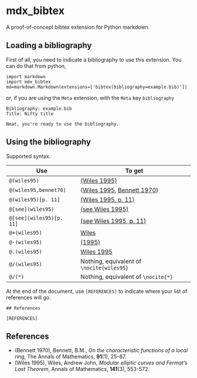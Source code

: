 mdx_bibtex
==========

A proof-of-concept bibtex extension for Python markdown.



## Loading a bibliography

First of all, you need to indicate a bibliography to use this extension. You can do that from python, 

    import markdown
    import mdx_bibtex
    md=markdown.Markdown(extensions=['bibtex(bibliography=example.bib)'])
    
or, if you are using the `Meta` extension, with the `Meta` key `bibliography`

    Bibliography: example.bib
    Title: Nifty title
    
    Neat, you're ready to use the bibliography.
    
    
## Using the bibliography

Supported syntax.

<table>
<thead>
<tr>
<th>Use</th>
<th>To get</th>
</tr>
</thead>
<tbody>
<tr>
<td><code>@(wiles95)</code></td>
<td><a class="citation" data-key="wiles95" data-locator="" data-modifier="" data-prefix="" href="#wiles95">(Wiles 1995)</a></td>
</tr>
<tr>
<td><code>@(wiles95,bennet70)</code></td>
<td><span class="citation-multiple"><span class="citation-open-par">(</span><a class="citation" data-key="wiles95" data-locator="" data-modifier="" data-prefix="" href="#wiles95">Wiles 1995</a><span class="citation-comma">, </span><a class="citation" data-key="bennet70" data-locator="" data-modifier="" data-prefix="" href="#bennet70">Bennett 1970</a><span class="citation-close-par">)</span></span></td>
</tr>
<tr>
<td><code>@(wiles95)[p. 11]</code></td>
<td><a class="citation" data-key="wiles95" data-locator="p. 11" data-modifier="" data-prefix="" href="#wiles95">(Wiles 1995, p. 11)</a></td>
</tr>
<tr>
<td><code>@[see](wiles95)</code></td>
<td><a class="citation" data-key="wiles95" data-locator="" data-modifier="" data-prefix="see" href="#wiles95">(see Wiles 1995)</a></td>
</tr>
<tr>
<td><code>@[see](wiles95)[p. 11]</code></td>
<td><a class="citation" data-key="wiles95" data-locator="p. 11" data-modifier="" data-prefix="see" href="#wiles95">(see Wiles 1995, p. 11)</a></td>
</tr>
<tr>
<td><code>@+(wiles95)</code></td>
<td><a class="citation" data-key="wiles95" data-locator="" data-modifier="author-only" data-prefix="" href="#wiles95">Wiles</a></td>
</tr>
<tr>
<td><code>@-(wiles95)</code></td>
<td><a class="citation" data-key="wiles95" data-locator="" data-modifier="year-only" data-prefix="" href="#wiles95">(1995)</a></td>
</tr>
<tr>
<td><code>@.(wiles95)</code></td>
<td><a class="citation" data-key="wiles95" data-locator="" data-modifier="no-paren" data-prefix="" href="#wiles95">Wiles 1995</a></td>
</tr>
<tr>
<td><code>@/(wiles95)</code></td>
<td>Nothing, equivalent of <code>\nocite{wiles95}</code></td>
</tr>
<tr>
<td><code>@/(*)</code></td>
<td>Nothing, equivalent of <code>\nocite{*}</code></td>
</tr>
</tbody>
</table>


At the end of the document, use `[REFERENCES]` to indicate where your list of references will go.

    ## References 

    [REFERENCES]
    


<h2 id="references">References</h2>
<p>
<ul class="citation-references">
<li class="citation-item" id="bennet70">(Bennett 1970), Bennett, B.M., <em>On the characteristic functions of a local ring</em>, The Annals of Mathematics, <strong>91</strong>(1), 25–87.</li>
<li class="citation-item" id="wiles95">(Wiles 1995), Wiles, Andrew John, <em>Modular elliptic curves and Fermat’s Last Theorem</em>, Annals of Mathematics, <strong>141</strong>(3), 553-572.</li>
</ul>

